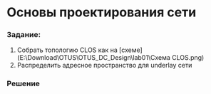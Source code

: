 #  Основы проектирования сети 

###  Задание:

  1. Собрать топологию CLOS как на [схеме](E:\Download\OTUS\OTUS_DC_Design\lab01\Схема CLOS.png)
  2. Распределить адресное пространство для underlay сети



### Решение

